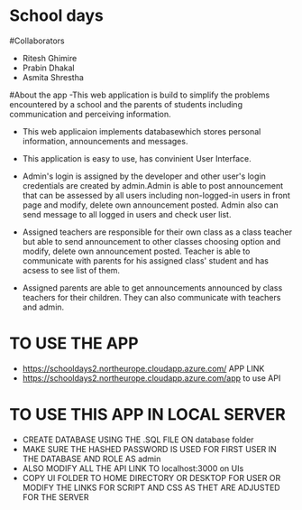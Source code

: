 # School days 

#Collaborators
- Ritesh Ghimire
- Prabin Dhakal
- Asmita Shrestha


#About the app
-This web application is build to simplify the problems encountered by a school and the parents of students including communication and perceiving information.

- This web applicaion implements databasewhich stores personal information, announcements and messages.

- This application is easy to use, has convinient User Interface.

- Admin's login is assigned by the developer and other user's login credentials are created by admin.Admin is able to post announcement that can be assessed by all users including non-logged-in users in front page and modify, delete own announcement posted. Admin also can send message to all logged in users and check user list.

- Assigned teachers are responsible for their own class as a class teacher but able to send announcement to other classes choosing option and modify, delete own announcement posted. Teacher is able to communicate with parents for his assigned class' student and has acsess to see list of them.

- Assigned parents are able to get announcements announced by class teachers for their children. They can also communicate with teachers and admin.

# TO USE THE APP

- https://schooldays2.northeurope.cloudapp.azure.com/ APP LINK
- https://schooldays2.northeurope.cloudapp.azure.com/app to use API

# TO USE THIS APP IN LOCAL SERVER

- CREATE DATABASE USING THE .SQL FILE ON database folder
- MAKE SURE THE HASHED PASSWORD IS USED FOR FIRST USER IN THE DATABASE AND ROLE AS admin
- ALSO MODIFY ALL THE API LINK TO localhost:3000 on UIs
- COPY UI FOLDER TO HOME DIRECTORY OR DESKTOP FOR USER OR MODIFY THE LINKS FOR SCRIPT AND CSS AS THET ARE ADJUSTED FOR THE SERVER

